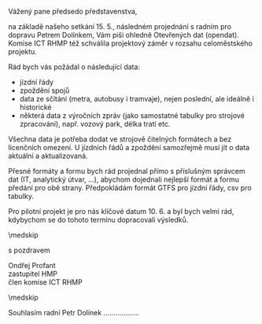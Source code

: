 ﻿---
prijemce: 
  role:     Ing. Jaroslav Ďuriš 
  nazev:    Dopravní podnik hl. m. Prahy, a.s.
  ulice:    Sokolovská 217/42
  PSC:      190 22 
  mesto:    Praha 9
  DS:       
styl:       pirati-klub
vase:
  znacka:   
  den:
nase:
  znacka:   ZK Pha 55/2015
  misto:    Praha
vec:        Otevřená data
vyrizuje:   
  jmeno:    Ondřej Profant
  telefon:  +420 607 580 015
  mail:     ondrej.profat@praha.eu
---

Vážený pane předsedo představenstva,

na základě našeho setkání 15. 5., následném projednání s radním pro dopravu Petrem Dolínkem, Vám piši ohledně Otevřených dat (opendat).
Komise ICT RHMP též schválila projektový záměr v rozsahu celoměstského projektu.

Rád bych vás požádal o následující data:

* jízdní řády
* zpoždění spojů
* data ze sčítání (metra, autobusy i tramvaje), nejen poslední, ale ideálně i historické
* některá data z výročních zpráv (jako samostatné tabulky pro strojové zpracování), např. vozový park, délka tratí etc.

Všechna data je potřeba dodat ve strojově čitelných formátech a bez licenčních omezení. U jízdních řádů a zpoždění samozřejmě musí jít o data aktuální a aktualizovaná.

Přesné formáty a formu bych rád projednal přímo s příslušným správcem dat (IT, analytický útvar, ...), abychom dojednali nejlepší formát a formu předání pro obě strany. Předpokládám formát GTFS pro jízdní řády, csv pro tabulky.

Pro pilotní projekt je pro nás klíčové datum 10. 6. a byl bych velmi rád, kdybychom se do tohoto termínu dopracovali výsledků.

\medskip

s pozdravem

Ondřej Profant  
zastupitel HMP  
člen komise ICT RHMP

\medskip

Souhlasím radní Petr Dolínek ..................
